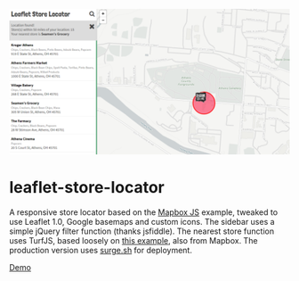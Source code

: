 ![](img.png)

# leaflet-store-locator
A responsive store locator based on the [Mapbox JS](https://www.mapbox.com/help/building-a-store-locator/) example, tweaked to use Leaflet 1.0, Google basemaps and custom icons. The sidebar uses a simple jQuery filter function (thanks jsfiddle). The nearest store function uses TurfJS, based loosely on [this example](https://www.mapbox.com/blog/coffee-with-turf/), also from Mapbox. The production version uses [surge.sh](https://surge.sh) for deployment.

[Demo](https://getbounds.com/leaflet-store-locator/demo.html)
